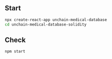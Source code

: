 ## Start

```sh
npx create-react-app unchain-medical-database
cd unchain-medical-database-solidity
```

## Check

```sh
npm start
```

